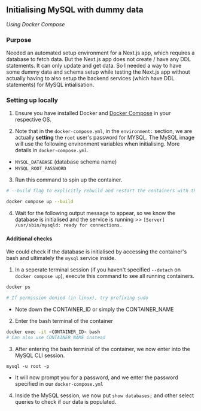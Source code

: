 ## Initialising MySQL with dummy data

_Using Docker Compose_

### Purpose

Needed an automated setup environment for a Next.js app, which requires a database to fetch data. But the Next.js app does not create / have any DDL statements. It can only update and get data. So I needed a way to have some dummy data and schema setup while testing the Next.js app without actually having to also setup the backend services (which have DDL statements) for MySQL intialisation.

### Setting up locally

1. Ensure you have installed Docker and [Docker Compose](https://docs.docker.com/compose/install/) in your respective OS.

2. Note that in the `docker-compose.yml`, in the `environment:` section, we are actually **setting** the `root` user's password for MYSQL. The MySQL image will use the following environment variables when initialising. More details in `docker-compose.yml`.

- `MYSQL_DATABASE` (database schema name)
- `MYSQL_ROOT_PASSWORD`

3. Run this command to spin up the container.

```bash
# --build flag to explicitly rebuild and restart the containers with the latest changes.

docker compose up --build
```

4. Wait for the following output message to appear, so we know the database is initialised and the service is running >> `[Server] /usr/sbin/mysqld: ready for connections.`

#### Additional checks

We could check if the database is initialised by accessing the container's bash and ultimately the `mysql` service inside.

1. In a seperate terminal session (if you haven't specified `--detach` on `docker compose up`), execute this command to see all running containers.

```bash
docker ps

# If permission denied (in linux), try prefixing sudo
```

- Note down the CONTAINER_ID or simply the CONTAINER_NAME

2. Enter the bash terminal of the container

```bash
docker exec -it <CONTAINER_ID> bash
# Can also use CONTAINER_NAME instead
```

3. After entering the bash terminal of the container, we now enter into the MySQL CLI session.

```
mysql -u root -p
```

- It will now prompt you for a password, and we enter the password specified in our `docker-compose.yml`

4. Inside the MySQL session, we now put `show databases;` and other select queries to check if our data is populated.

